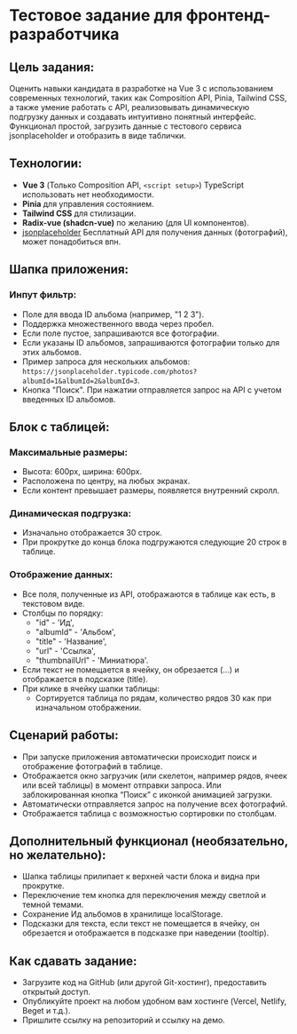 # Тестовое задание для фронтенд-разработчика

## Цель задания:

Оценить навыки кандидата в разработке на Vue 3 с использованием современных технологий, таких как Composition API, Pinia, Tailwind CSS, а также умение работать с API, реализовывать динамическую подгрузку данных и создавать интуитивно понятный интерфейс.
Функционал простой, загрузить данные с тестового сервиса jsonplaceholder и отобразить в виде таблички.

## Технологии:

- **Vue 3** (Только Composition API, `<script setup>`) TypeScript использовать нет необходимости.
- **Pinia** для управления состоянием.
- **Tailwind CSS** для стилизации.
- **Radix-vue (shadcn-vue)** по желанию (для UI компонентов).
- [jsonplaceholder](https://jsonplaceholder.typicode.com/guide/) Бесплатный API для получения данных (фотографий), может понадобиться впн.

## Шапка приложения:

### Инпут фильтр:

- Поле для ввода ID альбома (например, "1 2 3").
- Поддержка множественного ввода через пробел.
- Если поле пустое, запрашиваются все фотографии.
- Если указаны ID альбомов, запрашиваются фотографии только для этих альбомов.
- Пример запроса для нескольких альбомов: `https://jsonplaceholder.typicode.com/photos?albumId=1&albumId=2&albumId=3`.
- Кнопка "Поиск". При нажатии отправляется запрос на API с учетом введенных ID альбомов.

## Блок с таблицей:

### Максимальные размеры:

- Высота: 600px, ширина: 600px.
- Расположена по центру, на любых экранах.
- Если контент превышает размеры, появляется внутренний скролл.

### Динамическая подгрузка:

- Изначально отображается 30 строк.
- При прокрутке до конца блока подгружаются следующие 20 строк в таблице.

### Отображение данных:

- Все поля, полученные из API, отображаются в таблице как есть, в текстовом виде.
- Столбцы по порядку:
  - "id" - 'Ид',
  - "albumId" - 'Альбом',
  - "title" - 'Название',
  - "url" - 'Ссылка',
  - "thumbnailUrl" - 'Миниатюра'.
- Если текст не помещается в ячейку, он обрезается (...) и отображается в подсказке (title).
- При клике в ячейку шапки таблицы:
  - Сортируется таблица по рядам, количество рядов 30 как при изначальном отображении.

## Сценарий работы:

- При запуске приложения автоматически происходит поиск и отображение фотографий в таблице.
- Отображается окно загрузчик (или скелетон, например рядов, ячеек или всей таблицы) в момент отправки запроса. Или заблокированная кнопка “Поиск” с иконкой анимацией загрузки.
- Автоматически отправляется запрос на получение всех фотографий.
- Отображается таблица с возможностью сортировки по столбцам.

## Дополнительный функционал (необязательно, но желательно):

- Шапка таблицы прилипает к верхней части блока и видна при прокрутке.
- Переключение тем кнопка для переключения между светлой и темной темами.
- Сохранение Ид альбомов в хранилище localStorage.
- Подсказки для текста, если текст не помещается в ячейку, он обрезается и отображается в подсказке при наведении (tooltip).

## Как сдавать задание:

- Загрузите код на GitHub (или другой Git-хостинг), предоставить открытый доступ.
- Опубликуйте проект на любом удобном вам хостинге (Vercel, Netlify, Beget и т.д.).
- Пришлите ссылку на репозиторий и ссылку на демо.
